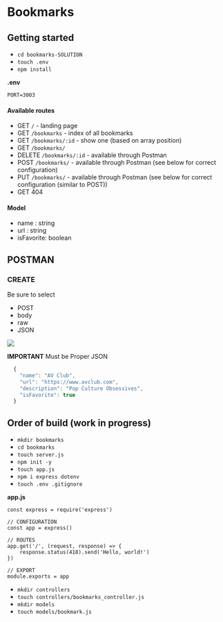 # Bookmarks

## Getting started

- `cd bookmarks-SOLUTION`
- `touch .env`
- `npm install`

**.env**

```
PORT=3003
```

#### Available routes

- GET `/` - landing page
- GET `/bookmarks` - index of all bookmarks
- GET `/bookmarks/:id` - show one (based on array position)
- GET `/bookmarks/`
- DELETE `/bookmarks/:id` - available through Postman
- POST `/bookmarks/` - available through Postman (see below for correct configuration)
- PUT `/bookmarks/` - available through Postman (see below for correct configuration (similar to POST))
- GET 404

#### Model

- name : string
- url : string
- isFavorite: boolean

## POSTMAN

### CREATE

Be sure to select

- POST
- body
- raw
- JSON

![](./assets/postman-create-json.png)

**IMPORTANT** Must be Proper JSON

```js
  {
    "name": "AV Club",
    "url": "https://www.avclub.com",
    "description": "Pop Culture Obsessives",
    "isFavorite": true
  }
```

## Order of build (work in progress)

- `mkdir bookmarks`
- `cd bookmarks`
- `touch server.js`
- `npm init -y`
- `touch app.js`
- `npm i express dotenv`
- `touch .env .gitignore`

**app.js**

```js// DEPENDENCIES
const express = require('express')

// CONFIGURATION
const app = express()

// ROUTES
app.get('/', (request, response) => {
    response.status(418).send('Hello, world!')
})

// EXPORT
module.exports = app
```

- `mkdir controllers`
- `touch controllers/bookmarks_controller.js`
- `mkdir models`
- `touch models/bookmark.js`

